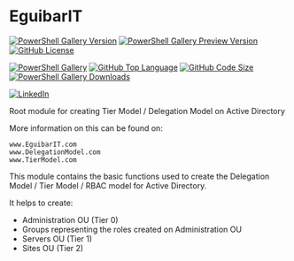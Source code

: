 # EguibarIT

[![PowerShell Gallery Version](https://img.shields.io/powershellgallery/v/EguibarIT.svg)](https://www.powershellgallery.com/packages/EguibarIT) [![PowerShell Gallery Preview Version](https://img.shields.io/powershellgallery/vpre/EguibarIT.svg?label=powershell%20gallery%20preview&colorB=yellow)](https://www.powershellgallery.com/packages/EguibarIT) [![GitHub License](https://img.shields.io/github/license/vreguibar/EguibarIT.svg)](https://github.com/vreguibar/EguibarIT)

[![PowerShell Gallery](https://img.shields.io/powershellgallery/p/EguibarIT.svg)](https://www.powershellgallery.com/packages/EguibarIT) [![GitHub Top Language](https://img.shields.io/github/languages/top/vreguibar/EguibarIT.svg)](https://github.com/vreguibar/EguibarIT) [![GitHub Code Size](https://img.shields.io/github/languages/code-size/vreguibar/EguibarIT.svg)](https://github.com/vreguibar/EguibarIT) [![PowerShell Gallery Downloads](https://img.shields.io/powershellgallery/dt/EguibarIT.svg)](https://www.powershellgallery.com/packages/EguibarIT)

[![LinkedIn](https://img.shields.io/badge/LinkedIn-VicenteRodriguezEguibar-0077B5.svg?logo=LinkedIn)](https://www.linkedin.com/in/VicenteRodriguezEguibar)

Root module for creating Tier Model / Delegation Model on Active Directory

More information on this can be found on:

    www.EguibarIT.com
    www.DelegationModel.com
    www.TierModel.com

This module contains the basic functions used to create the Delegation Model / Tier Model / RBAC model for Active Directory.

It helps to create:

* Administration OU (Tier 0)
* Groups representing the roles created on Administration OU
* Servers OU (Tier 1)
* Sites OU (Tier 2)

